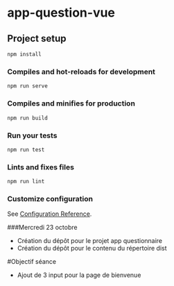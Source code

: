 # app-question-vue

## Project setup
```
npm install
```

### Compiles and hot-reloads for development
```
npm run serve
```

### Compiles and minifies for production
```
npm run build
```

### Run your tests
```
npm run test
```

### Lints and fixes files
```
npm run lint
```

### Customize configuration
See [Configuration Reference](https://cli.vuejs.org/config/).

###Mercredi 23 octobre
- Création du dépôt pour le projet app questionnaire
- Création du dépôt pour le contenu du répertoire dist

#Objectif séance
- Ajout de 3 input pour la page de bienvenue
